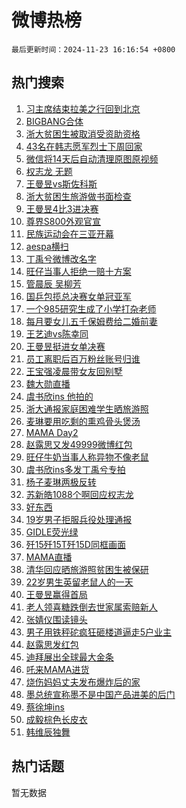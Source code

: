 # 微博热榜

`最后更新时间：2024-11-23 16:16:54 +0800`

## 热门搜索

1. [习主席结束拉美之行回到北京](https://m.weibo.cn/search?containerid=100103type%3D1%26t%3D10%26q%3D%23%E4%B9%A0%E4%B8%BB%E5%B8%AD%E7%BB%93%E6%9D%9F%E6%8B%89%E7%BE%8E%E4%B9%8B%E8%A1%8C%E5%9B%9E%E5%88%B0%E5%8C%97%E4%BA%AC%23&stream_entry_id=51&isnewpage=1&extparam=seat%3D1%26c_type%3D51%26q%3D%2523%25E4%25B9%25A0%25E4%25B8%25BB%25E5%25B8%25AD%25E7%25BB%2593%25E6%259D%259F%25E6%258B%2589%25E7%25BE%258E%25E4%25B9%258B%25E8%25A1%258C%25E5%259B%259E%25E5%2588%25B0%25E5%258C%2597%25E4%25BA%25AC%2523%26cate%3D10103%26pos%3D0%26dgr%3D0%26filter_type%3Drealtimehot%26stream_entry_id%3D51%26display_time%3D1732349813%26pre_seqid%3D173234981329302133906127)
1. [BIGBANG合体](https://m.weibo.cn/search?containerid=100103type%3D1%26t%3D10%26q%3DBIGBANG%E5%90%88%E4%BD%93&stream_entry_id=31&isnewpage=1&extparam=seat%3D1%26c_type%3D31%26cate%3D5001%26lcate%3D5001%26stream_entry_id%3D31%26flag%3D1%26q%3DBIGBANG%25E5%2590%2588%25E4%25BD%2593%26band_rank%3D1%26pos%3D0%26realpos%3D1%26filter_type%3Drealtimehot%26dgr%3D0%26display_time%3D1732349813%26pre_seqid%3D173234981329302133906127)
1. [浙大贫困生被取消受资助资格](https://m.weibo.cn/search?containerid=100103type%3D1%26t%3D10%26q%3D%23%E6%B5%99%E5%A4%A7%E8%B4%AB%E5%9B%B0%E7%94%9F%E8%A2%AB%E5%8F%96%E6%B6%88%E5%8F%97%E8%B5%84%E5%8A%A9%E8%B5%84%E6%A0%BC%23&stream_entry_id=31&isnewpage=1&extparam=seat%3D1%26c_type%3D31%26cate%3D5001%26lcate%3D5001%26stream_entry_id%3D31%26flag%3D1%26q%3D%2523%25E6%25B5%2599%25E5%25A4%25A7%25E8%25B4%25AB%25E5%259B%25B0%25E7%2594%259F%25E8%25A2%25AB%25E5%258F%2596%25E6%25B6%2588%25E5%258F%2597%25E8%25B5%2584%25E5%258A%25A9%25E8%25B5%2584%25E6%25A0%25BC%2523%26band_rank%3D2%26pos%3D1%26realpos%3D2%26filter_type%3Drealtimehot%26dgr%3D0%26display_time%3D1732349813%26pre_seqid%3D173234981329302133906127)
1. [43名在韩志愿军烈士下周回家](https://m.weibo.cn/search?containerid=100103type%3D1%26t%3D10%26q%3D%2343%E5%90%8D%E5%9C%A8%E9%9F%A9%E5%BF%97%E6%84%BF%E5%86%9B%E7%83%88%E5%A3%AB%E4%B8%8B%E5%91%A8%E5%9B%9E%E5%AE%B6%23&stream_entry_id=31&isnewpage=1&extparam=seat%3D1%26c_type%3D31%26cate%3D5001%26lcate%3D5001%26stream_entry_id%3D31%26flag%3D1%26q%3D%252343%25E5%2590%258D%25E5%259C%25A8%25E9%259F%25A9%25E5%25BF%2597%25E6%2584%25BF%25E5%2586%259B%25E7%2583%2588%25E5%25A3%25AB%25E4%25B8%258B%25E5%2591%25A8%25E5%259B%259E%25E5%25AE%25B6%2523%26band_rank%3D3%26pos%3D2%26realpos%3D3%26filter_type%3Drealtimehot%26dgr%3D0%26display_time%3D1732349813%26pre_seqid%3D173234981329302133906127)
1. [微信将14天后自动清理原图原视频](https://m.weibo.cn/search?containerid=100103type%3D1%26t%3D10%26q%3D%23%E5%BE%AE%E4%BF%A1%E5%B0%8614%E5%A4%A9%E5%90%8E%E8%87%AA%E5%8A%A8%E6%B8%85%E7%90%86%E5%8E%9F%E5%9B%BE%E5%8E%9F%E8%A7%86%E9%A2%91%23&stream_entry_id=31&isnewpage=1&extparam=seat%3D1%26c_type%3D31%26cate%3D5001%26lcate%3D5001%26stream_entry_id%3D31%26flag%3D2%26q%3D%2523%25E5%25BE%25AE%25E4%25BF%25A1%25E5%25B0%258614%25E5%25A4%25A9%25E5%2590%258E%25E8%2587%25AA%25E5%258A%25A8%25E6%25B8%2585%25E7%2590%2586%25E5%258E%259F%25E5%259B%25BE%25E5%258E%259F%25E8%25A7%2586%25E9%25A2%2591%2523%26band_rank%3D4%26pos%3D3%26realpos%3D4%26filter_type%3Drealtimehot%26dgr%3D0%26display_time%3D1732349813%26pre_seqid%3D173234981329302133906127)
1. [权志龙 无题](https://m.weibo.cn/search?containerid=100103type%3D1%26t%3D10%26q%3D%E6%9D%83%E5%BF%97%E9%BE%99+%E6%97%A0%E9%A2%98&stream_entry_id=31&isnewpage=1&extparam=seat%3D1%26c_type%3D31%26cate%3D5001%26lcate%3D5001%26stream_entry_id%3D31%26flag%3D1%26q%3D%25E6%259D%2583%25E5%25BF%2597%25E9%25BE%2599%2520%25E6%2597%25A0%25E9%25A2%2598%26band_rank%3D5%26pos%3D4%26realpos%3D5%26filter_type%3Drealtimehot%26dgr%3D0%26display_time%3D1732349813%26pre_seqid%3D173234981329302133906127)
1. [王曼昱vs斯佐科斯](https://m.weibo.cn/search?containerid=100103type%3D1%26t%3D10%26q%3D%23%E7%8E%8B%E6%9B%BC%E6%98%B1vs%E6%96%AF%E4%BD%90%E7%A7%91%E6%96%AF%23&stream_entry_id=31&isnewpage=1&extparam=seat%3D1%26c_type%3D31%26cate%3D5001%26lcate%3D5001%26stream_entry_id%3D31%26flag%3D1%26q%3D%2523%25E7%258E%258B%25E6%259B%25BC%25E6%2598%25B1vs%25E6%2596%25AF%25E4%25BD%2590%25E7%25A7%2591%25E6%2596%25AF%2523%26band_rank%3D6%26pos%3D5%26realpos%3D6%26filter_type%3Drealtimehot%26dgr%3D0%26display_time%3D1732349813%26pre_seqid%3D173234981329302133906127)
1. [浙大贫困生旅游做书面检查](https://m.weibo.cn/search?containerid=100103type%3D1%26t%3D10%26q%3D%23%E6%B5%99%E5%A4%A7%E8%B4%AB%E5%9B%B0%E7%94%9F%E6%97%85%E6%B8%B8%E5%81%9A%E4%B9%A6%E9%9D%A2%E6%A3%80%E6%9F%A5%23&stream_entry_id=31&isnewpage=1&extparam=seat%3D1%26c_type%3D31%26cate%3D5001%26lcate%3D5001%26stream_entry_id%3D31%26flag%3D1%26q%3D%2523%25E6%25B5%2599%25E5%25A4%25A7%25E8%25B4%25AB%25E5%259B%25B0%25E7%2594%259F%25E6%2597%2585%25E6%25B8%25B8%25E5%2581%259A%25E4%25B9%25A6%25E9%259D%25A2%25E6%25A3%2580%25E6%259F%25A5%2523%26band_rank%3D7%26pos%3D6%26realpos%3D7%26filter_type%3Drealtimehot%26dgr%3D0%26display_time%3D1732349813%26pre_seqid%3D173234981329302133906127)
1. [王曼昱4比3进决赛](https://m.weibo.cn/search?containerid=100103type%3D1%26t%3D10%26q%3D%23%E7%8E%8B%E6%9B%BC%E6%98%B14%E6%AF%943%E8%BF%9B%E5%86%B3%E8%B5%9B%23&stream_entry_id=31&isnewpage=1&extparam=seat%3D1%26c_type%3D31%26cate%3D5001%26lcate%3D5001%26stream_entry_id%3D31%26flag%3D1%26q%3D%2523%25E7%258E%258B%25E6%259B%25BC%25E6%2598%25B14%25E6%25AF%25943%25E8%25BF%259B%25E5%2586%25B3%25E8%25B5%259B%2523%26band_rank%3D8%26pos%3D7%26realpos%3D8%26filter_type%3Drealtimehot%26dgr%3D0%26display_time%3D1732349813%26pre_seqid%3D173234981329302133906127)
1. [尊界S800外观官宣](https://m.weibo.cn/search?containerid=100103type%3D1%26t%3D10%26q%3D%23%E5%B0%8A%E7%95%8CS800%E5%A4%96%E8%A7%82%E5%AE%98%E5%AE%A3%23&stream_entry_id=31&isnewpage=1&extparam=seat%3D1%26c_type%3D31%26cate%3D5001%26lcate%3D5001%26stream_entry_id%3D31%26flag%3D0%26realpos%3D9%26q%3D%2523%25E5%25B0%258A%25E7%2595%258CS800%25E5%25A4%2596%25E8%25A7%2582%25E5%25AE%2598%25E5%25AE%25A3%2523%26band_rank%3D9%26pos%3D8%26adid%3D265327%26filter_type%3Drealtimehot%26dgr%3D0%26display_time%3D1732349813%26pre_seqid%3D173234981329302133906127)
1. [民族运动会在三亚开幕](https://m.weibo.cn/search?containerid=100103type%3D1%26t%3D10%26q%3D%23%E6%B0%91%E6%97%8F%E8%BF%90%E5%8A%A8%E4%BC%9A%E5%9C%A8%E4%B8%89%E4%BA%9A%E5%BC%80%E5%B9%95%23&stream_entry_id=31&isnewpage=1&extparam=seat%3D1%26c_type%3D31%26cate%3D5001%26lcate%3D5001%26stream_entry_id%3D31%26flag%3D1%26q%3D%2523%25E6%25B0%2591%25E6%2597%258F%25E8%25BF%2590%25E5%258A%25A8%25E4%25BC%259A%25E5%259C%25A8%25E4%25B8%2589%25E4%25BA%259A%25E5%25BC%2580%25E5%25B9%2595%2523%26band_rank%3D10%26pos%3D9%26realpos%3D10%26filter_type%3Drealtimehot%26dgr%3D0%26display_time%3D1732349813%26pre_seqid%3D173234981329302133906127)
1. [aespa横扫](https://m.weibo.cn/search?containerid=100103type%3D1%26t%3D10%26q%3Daespa%E6%A8%AA%E6%89%AB&stream_entry_id=31&isnewpage=1&extparam=seat%3D1%26c_type%3D31%26cate%3D5001%26lcate%3D5001%26stream_entry_id%3D31%26flag%3D1%26q%3Daespa%25E6%25A8%25AA%25E6%2589%25AB%26band_rank%3D11%26pos%3D10%26realpos%3D11%26filter_type%3Drealtimehot%26dgr%3D0%26display_time%3D1732349813%26pre_seqid%3D173234981329302133906127)
1. [丁禹兮微博改名字](https://m.weibo.cn/search?containerid=100103type%3D1%26t%3D10%26q%3D%23%E4%B8%81%E7%A6%B9%E5%85%AE%E5%BE%AE%E5%8D%9A%E6%94%B9%E5%90%8D%E5%AD%97%23&stream_entry_id=31&isnewpage=1&extparam=seat%3D1%26c_type%3D31%26cate%3D5001%26lcate%3D5001%26stream_entry_id%3D31%26flag%3D2%26q%3D%2523%25E4%25B8%2581%25E7%25A6%25B9%25E5%2585%25AE%25E5%25BE%25AE%25E5%258D%259A%25E6%2594%25B9%25E5%2590%258D%25E5%25AD%2597%2523%26band_rank%3D12%26pos%3D11%26realpos%3D12%26filter_type%3Drealtimehot%26dgr%3D0%26display_time%3D1732349813%26pre_seqid%3D173234981329302133906127)
1. [旺仔当事人拒绝一赔十方案](https://m.weibo.cn/search?containerid=100103type%3D1%26t%3D10%26q%3D%23%E6%97%BA%E4%BB%94%E5%BD%93%E4%BA%8B%E4%BA%BA%E6%8B%92%E7%BB%9D%E4%B8%80%E8%B5%94%E5%8D%81%E6%96%B9%E6%A1%88%23&stream_entry_id=31&isnewpage=1&extparam=seat%3D1%26c_type%3D31%26cate%3D5001%26lcate%3D5001%26stream_entry_id%3D31%26flag%3D1%26q%3D%2523%25E6%2597%25BA%25E4%25BB%2594%25E5%25BD%2593%25E4%25BA%258B%25E4%25BA%25BA%25E6%258B%2592%25E7%25BB%259D%25E4%25B8%2580%25E8%25B5%2594%25E5%258D%2581%25E6%2596%25B9%25E6%25A1%2588%2523%26band_rank%3D13%26pos%3D12%26realpos%3D13%26filter_type%3Drealtimehot%26dgr%3D0%26display_time%3D1732349813%26pre_seqid%3D173234981329302133906127)
1. [管晨辰 吴柳芳](https://m.weibo.cn/search?containerid=100103type%3D1%26t%3D10%26q%3D%E7%AE%A1%E6%99%A8%E8%BE%B0+%E5%90%B4%E6%9F%B3%E8%8A%B3&stream_entry_id=31&isnewpage=1&extparam=seat%3D1%26c_type%3D31%26cate%3D5001%26lcate%3D5001%26stream_entry_id%3D31%26flag%3D0%26q%3D%25E7%25AE%25A1%25E6%2599%25A8%25E8%25BE%25B0%2520%25E5%2590%25B4%25E6%259F%25B3%25E8%258A%25B3%26band_rank%3D14%26pos%3D13%26realpos%3D14%26filter_type%3Drealtimehot%26dgr%3D0%26display_time%3D1732349813%26pre_seqid%3D173234981329302133906127)
1. [国乒包揽总决赛女单冠亚军](https://m.weibo.cn/search?containerid=100103type%3D1%26t%3D10%26q%3D%23%E5%9B%BD%E4%B9%92%E5%8C%85%E6%8F%BD%E6%80%BB%E5%86%B3%E8%B5%9B%E5%A5%B3%E5%8D%95%E5%86%A0%E4%BA%9A%E5%86%9B%23&stream_entry_id=31&isnewpage=1&extparam=seat%3D1%26c_type%3D31%26cate%3D5001%26lcate%3D5001%26stream_entry_id%3D31%26flag%3D1%26q%3D%2523%25E5%259B%25BD%25E4%25B9%2592%25E5%258C%2585%25E6%258F%25BD%25E6%2580%25BB%25E5%2586%25B3%25E8%25B5%259B%25E5%25A5%25B3%25E5%258D%2595%25E5%2586%25A0%25E4%25BA%259A%25E5%2586%259B%2523%26band_rank%3D15%26pos%3D14%26realpos%3D15%26filter_type%3Drealtimehot%26dgr%3D0%26display_time%3D1732349813%26pre_seqid%3D173234981329302133906127)
1. [一个985研究生成了小学打杂老师](https://m.weibo.cn/search?containerid=100103type%3D1%26t%3D10%26q%3D%23%E4%B8%80%E4%B8%AA985%E7%A0%94%E7%A9%B6%E7%94%9F%E6%88%90%E4%BA%86%E5%B0%8F%E5%AD%A6%E6%89%93%E6%9D%82%E8%80%81%E5%B8%88%23&stream_entry_id=31&isnewpage=1&extparam=seat%3D1%26c_type%3D31%26cate%3D5001%26lcate%3D5001%26stream_entry_id%3D31%26flag%3D1%26q%3D%2523%25E4%25B8%2580%25E4%25B8%25AA985%25E7%25A0%2594%25E7%25A9%25B6%25E7%2594%259F%25E6%2588%2590%25E4%25BA%2586%25E5%25B0%258F%25E5%25AD%25A6%25E6%2589%2593%25E6%259D%2582%25E8%2580%2581%25E5%25B8%2588%2523%26band_rank%3D16%26pos%3D15%26realpos%3D16%26filter_type%3Drealtimehot%26dgr%3D0%26display_time%3D1732349813%26pre_seqid%3D173234981329302133906127)
1. [每月要女儿五千保姆费给二婚前妻](https://m.weibo.cn/search?containerid=100103type%3D1%26t%3D10%26q%3D%23%E6%AF%8F%E6%9C%88%E8%A6%81%E5%A5%B3%E5%84%BF%E4%BA%94%E5%8D%83%E4%BF%9D%E5%A7%86%E8%B4%B9%E7%BB%99%E4%BA%8C%E5%A9%9A%E5%89%8D%E5%A6%BB%23&stream_entry_id=31&isnewpage=1&extparam=seat%3D1%26c_type%3D31%26cate%3D5001%26lcate%3D5001%26stream_entry_id%3D31%26flag%3D1%26q%3D%2523%25E6%25AF%258F%25E6%259C%2588%25E8%25A6%2581%25E5%25A5%25B3%25E5%2584%25BF%25E4%25BA%2594%25E5%258D%2583%25E4%25BF%259D%25E5%25A7%2586%25E8%25B4%25B9%25E7%25BB%2599%25E4%25BA%258C%25E5%25A9%259A%25E5%2589%258D%25E5%25A6%25BB%2523%26band_rank%3D17%26pos%3D16%26realpos%3D17%26filter_type%3Drealtimehot%26dgr%3D0%26display_time%3D1732349813%26pre_seqid%3D173234981329302133906127)
1. [王艺迪vs陈幸同](https://m.weibo.cn/search?containerid=100103type%3D1%26t%3D10%26q%3D%23%E7%8E%8B%E8%89%BA%E8%BF%AAvs%E9%99%88%E5%B9%B8%E5%90%8C%23&stream_entry_id=31&isnewpage=1&extparam=seat%3D1%26c_type%3D31%26cate%3D5001%26lcate%3D5001%26stream_entry_id%3D31%26flag%3D1%26q%3D%2523%25E7%258E%258B%25E8%2589%25BA%25E8%25BF%25AAvs%25E9%2599%2588%25E5%25B9%25B8%25E5%2590%258C%2523%26band_rank%3D18%26pos%3D17%26realpos%3D18%26filter_type%3Drealtimehot%26dgr%3D0%26display_time%3D1732349813%26pre_seqid%3D173234981329302133906127)
1. [王曼昱挺进女单决赛](https://m.weibo.cn/search?containerid=100103type%3D1%26t%3D10%26q%3D%23%E7%8E%8B%E6%9B%BC%E6%98%B1%E6%8C%BA%E8%BF%9B%E5%A5%B3%E5%8D%95%E5%86%B3%E8%B5%9B%23&stream_entry_id=31&isnewpage=1&extparam=seat%3D1%26c_type%3D31%26cate%3D5001%26lcate%3D5001%26stream_entry_id%3D31%26flag%3D1%26q%3D%2523%25E7%258E%258B%25E6%259B%25BC%25E6%2598%25B1%25E6%258C%25BA%25E8%25BF%259B%25E5%25A5%25B3%25E5%258D%2595%25E5%2586%25B3%25E8%25B5%259B%2523%26band_rank%3D19%26pos%3D18%26realpos%3D19%26filter_type%3Drealtimehot%26dgr%3D0%26display_time%3D1732349813%26pre_seqid%3D173234981329302133906127)
1. [员工离职后百万粉丝账号归谁](https://m.weibo.cn/search?containerid=100103type%3D1%26t%3D10%26q%3D%23%E5%91%98%E5%B7%A5%E7%A6%BB%E8%81%8C%E5%90%8E%E7%99%BE%E4%B8%87%E7%B2%89%E4%B8%9D%E8%B4%A6%E5%8F%B7%E5%BD%92%E8%B0%81%23&stream_entry_id=31&isnewpage=1&extparam=seat%3D1%26c_type%3D31%26cate%3D5001%26lcate%3D5001%26stream_entry_id%3D31%26flag%3D1%26q%3D%2523%25E5%2591%2598%25E5%25B7%25A5%25E7%25A6%25BB%25E8%2581%258C%25E5%2590%258E%25E7%2599%25BE%25E4%25B8%2587%25E7%25B2%2589%25E4%25B8%259D%25E8%25B4%25A6%25E5%258F%25B7%25E5%25BD%2592%25E8%25B0%2581%2523%26band_rank%3D20%26pos%3D19%26realpos%3D20%26filter_type%3Drealtimehot%26dgr%3D0%26display_time%3D1732349813%26pre_seqid%3D173234981329302133906127)
1. [王宝强凌晨带女友回别墅](https://m.weibo.cn/search?containerid=100103type%3D1%26t%3D10%26q%3D%23%E7%8E%8B%E5%AE%9D%E5%BC%BA%E5%87%8C%E6%99%A8%E5%B8%A6%E5%A5%B3%E5%8F%8B%E5%9B%9E%E5%88%AB%E5%A2%85%23&stream_entry_id=31&isnewpage=1&extparam=seat%3D1%26c_type%3D31%26cate%3D5001%26lcate%3D5001%26stream_entry_id%3D31%26flag%3D2%26q%3D%2523%25E7%258E%258B%25E5%25AE%259D%25E5%25BC%25BA%25E5%2587%258C%25E6%2599%25A8%25E5%25B8%25A6%25E5%25A5%25B3%25E5%258F%258B%25E5%259B%259E%25E5%2588%25AB%25E5%25A2%2585%2523%26band_rank%3D21%26pos%3D20%26realpos%3D21%26filter_type%3Drealtimehot%26dgr%3D0%26display_time%3D1732349813%26pre_seqid%3D173234981329302133906127)
1. [魏大勋直播](https://m.weibo.cn/search?containerid=100103type%3D1%26t%3D10%26q%3D%E9%AD%8F%E5%A4%A7%E5%8B%8B%E7%9B%B4%E6%92%AD&stream_entry_id=31&isnewpage=1&extparam=seat%3D1%26c_type%3D31%26cate%3D5001%26lcate%3D5001%26stream_entry_id%3D31%26flag%3D1%26q%3D%25E9%25AD%258F%25E5%25A4%25A7%25E5%258B%258B%25E7%259B%25B4%25E6%2592%25AD%26band_rank%3D22%26pos%3D21%26realpos%3D22%26filter_type%3Drealtimehot%26dgr%3D0%26display_time%3D1732349813%26pre_seqid%3D173234981329302133906127)
1. [虞书欣ins 他拍的](https://m.weibo.cn/search?containerid=100103type%3D1%26t%3D10%26q%3D%E8%99%9E%E4%B9%A6%E6%AC%A3ins+%E4%BB%96%E6%8B%8D%E7%9A%84&stream_entry_id=31&isnewpage=1&extparam=seat%3D1%26c_type%3D31%26cate%3D5001%26lcate%3D5001%26stream_entry_id%3D31%26flag%3D1%26q%3D%25E8%2599%259E%25E4%25B9%25A6%25E6%25AC%25A3ins%2520%25E4%25BB%2596%25E6%258B%258D%25E7%259A%2584%26band_rank%3D23%26pos%3D22%26realpos%3D23%26filter_type%3Drealtimehot%26dgr%3D0%26display_time%3D1732349813%26pre_seqid%3D173234981329302133906127)
1. [浙大通报家庭困难学生晒旅游照](https://m.weibo.cn/search?containerid=100103type%3D1%26t%3D10%26q%3D%23%E6%B5%99%E5%A4%A7%E9%80%9A%E6%8A%A5%E5%AE%B6%E5%BA%AD%E5%9B%B0%E9%9A%BE%E5%AD%A6%E7%94%9F%E6%99%92%E6%97%85%E6%B8%B8%E7%85%A7%23&stream_entry_id=31&isnewpage=1&extparam=seat%3D1%26c_type%3D31%26cate%3D5001%26lcate%3D5001%26stream_entry_id%3D31%26flag%3D1%26q%3D%2523%25E6%25B5%2599%25E5%25A4%25A7%25E9%2580%259A%25E6%258A%25A5%25E5%25AE%25B6%25E5%25BA%25AD%25E5%259B%25B0%25E9%259A%25BE%25E5%25AD%25A6%25E7%2594%259F%25E6%2599%2592%25E6%2597%2585%25E6%25B8%25B8%25E7%2585%25A7%2523%26band_rank%3D24%26pos%3D23%26realpos%3D24%26filter_type%3Drealtimehot%26dgr%3D0%26display_time%3D1732349813%26pre_seqid%3D173234981329302133906127)
1. [麦琳要用吃剩的熏鸡骨头煲汤](https://m.weibo.cn/search?containerid=100103type%3D1%26t%3D10%26q%3D%E9%BA%A6%E7%90%B3%E8%A6%81%E7%94%A8%E5%90%83%E5%89%A9%E7%9A%84%E7%86%8F%E9%B8%A1%E9%AA%A8%E5%A4%B4%E7%85%B2%E6%B1%A4&stream_entry_id=31&isnewpage=1&extparam=seat%3D1%26c_type%3D31%26cate%3D5001%26lcate%3D5001%26stream_entry_id%3D31%26flag%3D1%26q%3D%25E9%25BA%25A6%25E7%2590%25B3%25E8%25A6%2581%25E7%2594%25A8%25E5%2590%2583%25E5%2589%25A9%25E7%259A%2584%25E7%2586%258F%25E9%25B8%25A1%25E9%25AA%25A8%25E5%25A4%25B4%25E7%2585%25B2%25E6%25B1%25A4%26band_rank%3D25%26pos%3D24%26realpos%3D25%26filter_type%3Drealtimehot%26dgr%3D0%26display_time%3D1732349813%26pre_seqid%3D173234981329302133906127)
1. [MAMA Day2](https://m.weibo.cn/search?containerid=100103type%3D1%26t%3D10%26q%3DMAMA+Day2&stream_entry_id=31&isnewpage=1&extparam=seat%3D1%26c_type%3D31%26cate%3D5001%26lcate%3D5001%26stream_entry_id%3D31%26flag%3D1%26q%3DMAMA%2520Day2%26band_rank%3D26%26pos%3D25%26realpos%3D26%26filter_type%3Drealtimehot%26dgr%3D0%26display_time%3D1732349813%26pre_seqid%3D173234981329302133906127)
1. [赵露思又发49999微博红包](https://m.weibo.cn/search?containerid=100103type%3D1%26t%3D10%26q%3D%23%E8%B5%B5%E9%9C%B2%E6%80%9D%E5%8F%88%E5%8F%9149999%E5%BE%AE%E5%8D%9A%E7%BA%A2%E5%8C%85%23&stream_entry_id=31&isnewpage=1&extparam=seat%3D1%26c_type%3D31%26cate%3D5001%26lcate%3D5001%26stream_entry_id%3D31%26flag%3D0%26q%3D%2523%25E8%25B5%25B5%25E9%259C%25B2%25E6%2580%259D%25E5%258F%2588%25E5%258F%259149999%25E5%25BE%25AE%25E5%258D%259A%25E7%25BA%25A2%25E5%258C%2585%2523%26band_rank%3D27%26pos%3D26%26realpos%3D27%26filter_type%3Drealtimehot%26dgr%3D0%26display_time%3D1732349813%26pre_seqid%3D173234981329302133906127)
1. [旺仔牛奶当事人称异物不像老鼠](https://m.weibo.cn/search?containerid=100103type%3D1%26t%3D10%26q%3D%23%E6%97%BA%E4%BB%94%E7%89%9B%E5%A5%B6%E5%BD%93%E4%BA%8B%E4%BA%BA%E7%A7%B0%E5%BC%82%E7%89%A9%E4%B8%8D%E5%83%8F%E8%80%81%E9%BC%A0%23&stream_entry_id=31&isnewpage=1&extparam=seat%3D1%26c_type%3D31%26cate%3D5001%26lcate%3D5001%26stream_entry_id%3D31%26flag%3D0%26q%3D%2523%25E6%2597%25BA%25E4%25BB%2594%25E7%2589%259B%25E5%25A5%25B6%25E5%25BD%2593%25E4%25BA%258B%25E4%25BA%25BA%25E7%25A7%25B0%25E5%25BC%2582%25E7%2589%25A9%25E4%25B8%258D%25E5%2583%258F%25E8%2580%2581%25E9%25BC%25A0%2523%26band_rank%3D28%26pos%3D27%26realpos%3D28%26filter_type%3Drealtimehot%26dgr%3D0%26display_time%3D1732349813%26pre_seqid%3D173234981329302133906127)
1. [虞书欣ins多发丁禹兮专拍](https://m.weibo.cn/search?containerid=100103type%3D1%26t%3D10%26q%3D%23%E8%99%9E%E4%B9%A6%E6%AC%A3ins%E5%A4%9A%E5%8F%91%E4%B8%81%E7%A6%B9%E5%85%AE%E4%B8%93%E6%8B%8D%23&stream_entry_id=31&isnewpage=1&extparam=seat%3D1%26c_type%3D31%26cate%3D5001%26lcate%3D5001%26stream_entry_id%3D31%26flag%3D0%26q%3D%2523%25E8%2599%259E%25E4%25B9%25A6%25E6%25AC%25A3ins%25E5%25A4%259A%25E5%258F%2591%25E4%25B8%2581%25E7%25A6%25B9%25E5%2585%25AE%25E4%25B8%2593%25E6%258B%258D%2523%26band_rank%3D29%26pos%3D28%26realpos%3D29%26filter_type%3Drealtimehot%26dgr%3D0%26display_time%3D1732349813%26pre_seqid%3D173234981329302133906127)
1. [杨子麦琳两极反转](https://m.weibo.cn/search?containerid=100103type%3D1%26t%3D10%26q%3D%23%E6%9D%A8%E5%AD%90%E9%BA%A6%E7%90%B3%E4%B8%A4%E6%9E%81%E5%8F%8D%E8%BD%AC%23&stream_entry_id=31&isnewpage=1&extparam=seat%3D1%26c_type%3D31%26cate%3D5001%26lcate%3D5001%26stream_entry_id%3D31%26flag%3D1%26q%3D%2523%25E6%259D%25A8%25E5%25AD%2590%25E9%25BA%25A6%25E7%2590%25B3%25E4%25B8%25A4%25E6%259E%2581%25E5%258F%258D%25E8%25BD%25AC%2523%26band_rank%3D30%26pos%3D29%26realpos%3D30%26filter_type%3Drealtimehot%26dgr%3D0%26display_time%3D1732349813%26pre_seqid%3D173234981329302133906127)
1. [苏新皓1088个啊回应权志龙](https://m.weibo.cn/search?containerid=100103type%3D1%26t%3D10%26q%3D%23%E8%8B%8F%E6%96%B0%E7%9A%931088%E4%B8%AA%E5%95%8A%E5%9B%9E%E5%BA%94%E6%9D%83%E5%BF%97%E9%BE%99%23&stream_entry_id=31&isnewpage=1&extparam=seat%3D1%26c_type%3D31%26cate%3D5001%26lcate%3D5001%26stream_entry_id%3D31%26flag%3D1%26q%3D%2523%25E8%258B%258F%25E6%2596%25B0%25E7%259A%25931088%25E4%25B8%25AA%25E5%2595%258A%25E5%259B%259E%25E5%25BA%2594%25E6%259D%2583%25E5%25BF%2597%25E9%25BE%2599%2523%26band_rank%3D31%26pos%3D30%26realpos%3D31%26filter_type%3Drealtimehot%26dgr%3D0%26display_time%3D1732349813%26pre_seqid%3D173234981329302133906127)
1. [好东西](https://m.weibo.cn/search?containerid=100103type%3D1%26t%3D10%26q%3D%E5%A5%BD%E4%B8%9C%E8%A5%BF&stream_entry_id=31&isnewpage=1&extparam=seat%3D1%26c_type%3D31%26cate%3D5001%26lcate%3D5001%26stream_entry_id%3D31%26flag%3D0%26q%3D%25E5%25A5%25BD%25E4%25B8%259C%25E8%25A5%25BF%26band_rank%3D32%26pos%3D31%26realpos%3D32%26filter_type%3Drealtimehot%26dgr%3D0%26display_time%3D1732349813%26pre_seqid%3D173234981329302133906127)
1. [19岁男子拒服兵役处理通报](https://m.weibo.cn/search?containerid=100103type%3D1%26t%3D10%26q%3D%2319%E5%B2%81%E7%94%B7%E5%AD%90%E6%8B%92%E6%9C%8D%E5%85%B5%E5%BD%B9%E5%A4%84%E7%90%86%E9%80%9A%E6%8A%A5%23&stream_entry_id=31&isnewpage=1&extparam=seat%3D1%26c_type%3D31%26cate%3D5001%26lcate%3D5001%26stream_entry_id%3D31%26flag%3D0%26q%3D%252319%25E5%25B2%2581%25E7%2594%25B7%25E5%25AD%2590%25E6%258B%2592%25E6%259C%258D%25E5%2585%25B5%25E5%25BD%25B9%25E5%25A4%2584%25E7%2590%2586%25E9%2580%259A%25E6%258A%25A5%2523%26band_rank%3D33%26pos%3D32%26realpos%3D33%26filter_type%3Drealtimehot%26dgr%3D0%26display_time%3D1732349813%26pre_seqid%3D173234981329302133906127)
1. [GIDLE荧光绿](https://m.weibo.cn/search?containerid=100103type%3D1%26t%3D10%26q%3D%23GIDLE%E8%8D%A7%E5%85%89%E7%BB%BF%23&stream_entry_id=31&isnewpage=1&extparam=seat%3D1%26c_type%3D31%26cate%3D5001%26lcate%3D5001%26stream_entry_id%3D31%26flag%3D1%26q%3D%2523GIDLE%25E8%258D%25A7%25E5%2585%2589%25E7%25BB%25BF%2523%26band_rank%3D34%26pos%3D33%26realpos%3D34%26filter_type%3Drealtimehot%26dgr%3D0%26display_time%3D1732349813%26pre_seqid%3D173234981329302133906127)
1. [歼15歼15T歼15D同框画面](https://m.weibo.cn/search?containerid=100103type%3D1%26t%3D10%26q%3D%23%E6%AD%BC15%E6%AD%BC15T%E6%AD%BC15D%E5%90%8C%E6%A1%86%E7%94%BB%E9%9D%A2%23&stream_entry_id=31&isnewpage=1&extparam=seat%3D1%26c_type%3D31%26cate%3D5001%26lcate%3D5001%26stream_entry_id%3D31%26flag%3D1%26q%3D%2523%25E6%25AD%25BC15%25E6%25AD%25BC15T%25E6%25AD%25BC15D%25E5%2590%258C%25E6%25A1%2586%25E7%2594%25BB%25E9%259D%25A2%2523%26band_rank%3D35%26pos%3D34%26realpos%3D35%26filter_type%3Drealtimehot%26dgr%3D0%26display_time%3D1732349813%26pre_seqid%3D173234981329302133906127)
1. [MAMA直播](https://m.weibo.cn/search?containerid=100103type%3D1%26t%3D10%26q%3DMAMA%E7%9B%B4%E6%92%AD&stream_entry_id=31&isnewpage=1&extparam=seat%3D1%26c_type%3D31%26cate%3D5001%26lcate%3D5001%26stream_entry_id%3D31%26flag%3D1%26q%3DMAMA%25E7%259B%25B4%25E6%2592%25AD%26band_rank%3D36%26pos%3D35%26realpos%3D36%26filter_type%3Drealtimehot%26dgr%3D0%26display_time%3D1732349813%26pre_seqid%3D173234981329302133906127)
1. [清华回应晒旅游照贫困生被保研](https://m.weibo.cn/search?containerid=100103type%3D1%26t%3D10%26q%3D%23%E6%B8%85%E5%8D%8E%E5%9B%9E%E5%BA%94%E6%99%92%E6%97%85%E6%B8%B8%E7%85%A7%E8%B4%AB%E5%9B%B0%E7%94%9F%E8%A2%AB%E4%BF%9D%E7%A0%94%23&stream_entry_id=31&isnewpage=1&extparam=seat%3D1%26c_type%3D31%26cate%3D5001%26lcate%3D5001%26stream_entry_id%3D31%26flag%3D0%26q%3D%2523%25E6%25B8%2585%25E5%258D%258E%25E5%259B%259E%25E5%25BA%2594%25E6%2599%2592%25E6%2597%2585%25E6%25B8%25B8%25E7%2585%25A7%25E8%25B4%25AB%25E5%259B%25B0%25E7%2594%259F%25E8%25A2%25AB%25E4%25BF%259D%25E7%25A0%2594%2523%26band_rank%3D37%26pos%3D36%26realpos%3D37%26filter_type%3Drealtimehot%26dgr%3D0%26display_time%3D1732349813%26pre_seqid%3D173234981329302133906127)
1. [22岁男生英留老鼠人的一天](https://m.weibo.cn/search?containerid=100103type%3D1%26t%3D10%26q%3D22%E5%B2%81%E7%94%B7%E7%94%9F%E8%8B%B1%E7%95%99%E8%80%81%E9%BC%A0%E4%BA%BA%E7%9A%84%E4%B8%80%E5%A4%A9&stream_entry_id=31&isnewpage=1&extparam=seat%3D1%26c_type%3D31%26cate%3D5001%26lcate%3D5001%26stream_entry_id%3D31%26flag%3D1%26q%3D22%25E5%25B2%2581%25E7%2594%25B7%25E7%2594%259F%25E8%258B%25B1%25E7%2595%2599%25E8%2580%2581%25E9%25BC%25A0%25E4%25BA%25BA%25E7%259A%2584%25E4%25B8%2580%25E5%25A4%25A9%26band_rank%3D38%26pos%3D37%26realpos%3D38%26filter_type%3Drealtimehot%26dgr%3D0%26display_time%3D1732349813%26pre_seqid%3D173234981329302133906127)
1. [王曼昱赢得首局](https://m.weibo.cn/search?containerid=100103type%3D1%26t%3D10%26q%3D%23%E7%8E%8B%E6%9B%BC%E6%98%B1%E8%B5%A2%E5%BE%97%E9%A6%96%E5%B1%80%23&stream_entry_id=31&isnewpage=1&extparam=seat%3D1%26c_type%3D31%26cate%3D5001%26lcate%3D5001%26stream_entry_id%3D31%26flag%3D1%26q%3D%2523%25E7%258E%258B%25E6%259B%25BC%25E6%2598%25B1%25E8%25B5%25A2%25E5%25BE%2597%25E9%25A6%2596%25E5%25B1%2580%2523%26band_rank%3D39%26pos%3D38%26realpos%3D39%26filter_type%3Drealtimehot%26dgr%3D0%26display_time%3D1732349813%26pre_seqid%3D173234981329302133906127)
1. [老人领喜糖跌倒去世家属索赔新人](https://m.weibo.cn/search?containerid=100103type%3D1%26t%3D10%26q%3D%23%E8%80%81%E4%BA%BA%E9%A2%86%E5%96%9C%E7%B3%96%E8%B7%8C%E5%80%92%E5%8E%BB%E4%B8%96%E5%AE%B6%E5%B1%9E%E7%B4%A2%E8%B5%94%E6%96%B0%E4%BA%BA%23&stream_entry_id=31&isnewpage=1&extparam=seat%3D1%26c_type%3D31%26cate%3D5001%26lcate%3D5001%26stream_entry_id%3D31%26flag%3D0%26q%3D%2523%25E8%2580%2581%25E4%25BA%25BA%25E9%25A2%2586%25E5%2596%259C%25E7%25B3%2596%25E8%25B7%258C%25E5%2580%2592%25E5%258E%25BB%25E4%25B8%2596%25E5%25AE%25B6%25E5%25B1%259E%25E7%25B4%25A2%25E8%25B5%2594%25E6%2596%25B0%25E4%25BA%25BA%2523%26band_rank%3D40%26pos%3D39%26realpos%3D40%26filter_type%3Drealtimehot%26dgr%3D0%26display_time%3D1732349813%26pre_seqid%3D173234981329302133906127)
1. [张婧仪围读镜头](https://m.weibo.cn/search?containerid=100103type%3D1%26t%3D10%26q%3D%23%E5%BC%A0%E5%A9%A7%E4%BB%AA%E5%9B%B4%E8%AF%BB%E9%95%9C%E5%A4%B4%23&stream_entry_id=31&isnewpage=1&extparam=seat%3D1%26c_type%3D31%26cate%3D5001%26lcate%3D5001%26stream_entry_id%3D31%26flag%3D1%26q%3D%2523%25E5%25BC%25A0%25E5%25A9%25A7%25E4%25BB%25AA%25E5%259B%25B4%25E8%25AF%25BB%25E9%2595%259C%25E5%25A4%25B4%2523%26band_rank%3D41%26pos%3D40%26realpos%3D41%26filter_type%3Drealtimehot%26dgr%3D0%26display_time%3D1732349813%26pre_seqid%3D173234981329302133906127)
1. [男子用铁秤砣疯狂砸楼道逼走5户业主](https://m.weibo.cn/search?containerid=100103type%3D1%26t%3D10%26q%3D%23%E7%94%B7%E5%AD%90%E7%94%A8%E9%93%81%E7%A7%A4%E7%A0%A3%E7%96%AF%E7%8B%82%E7%A0%B8%E6%A5%BC%E9%81%93%E9%80%BC%E8%B5%B05%E6%88%B7%E4%B8%9A%E4%B8%BB%23&stream_entry_id=31&isnewpage=1&extparam=seat%3D1%26c_type%3D31%26cate%3D5001%26lcate%3D5001%26stream_entry_id%3D31%26flag%3D0%26q%3D%2523%25E7%2594%25B7%25E5%25AD%2590%25E7%2594%25A8%25E9%2593%2581%25E7%25A7%25A4%25E7%25A0%25A3%25E7%2596%25AF%25E7%258B%2582%25E7%25A0%25B8%25E6%25A5%25BC%25E9%2581%2593%25E9%2580%25BC%25E8%25B5%25B05%25E6%2588%25B7%25E4%25B8%259A%25E4%25B8%25BB%2523%26band_rank%3D42%26pos%3D41%26realpos%3D42%26filter_type%3Drealtimehot%26dgr%3D0%26display_time%3D1732349813%26pre_seqid%3D173234981329302133906127)
1. [赵露思发红包](https://m.weibo.cn/search?containerid=100103type%3D1%26t%3D10%26q%3D%23%E8%B5%B5%E9%9C%B2%E6%80%9D%E5%8F%91%E7%BA%A2%E5%8C%85%23&stream_entry_id=31&isnewpage=1&extparam=seat%3D1%26c_type%3D31%26cate%3D5001%26lcate%3D5001%26stream_entry_id%3D31%26flag%3D0%26q%3D%2523%25E8%25B5%25B5%25E9%259C%25B2%25E6%2580%259D%25E5%258F%2591%25E7%25BA%25A2%25E5%258C%2585%2523%26band_rank%3D43%26pos%3D42%26realpos%3D43%26filter_type%3Drealtimehot%26dgr%3D0%26display_time%3D1732349813%26pre_seqid%3D173234981329302133906127)
1. [迪拜展出全球最大金条](https://m.weibo.cn/search?containerid=100103type%3D1%26t%3D10%26q%3D%23%E8%BF%AA%E6%8B%9C%E5%B1%95%E5%87%BA%E5%85%A8%E7%90%83%E6%9C%80%E5%A4%A7%E9%87%91%E6%9D%A1%23&stream_entry_id=31&isnewpage=1&extparam=seat%3D1%26c_type%3D31%26cate%3D5001%26lcate%3D5001%26stream_entry_id%3D31%26flag%3D0%26q%3D%2523%25E8%25BF%25AA%25E6%258B%259C%25E5%25B1%2595%25E5%2587%25BA%25E5%2585%25A8%25E7%2590%2583%25E6%259C%2580%25E5%25A4%25A7%25E9%2587%2591%25E6%259D%25A1%2523%26band_rank%3D44%26pos%3D43%26realpos%3D44%26filter_type%3Drealtimehot%26dgr%3D0%26display_time%3D1732349813%26pre_seqid%3D173234981329302133906127)
1. [吒来MAMA进货](https://m.weibo.cn/search?containerid=100103type%3D1%26t%3D10%26q%3D%E5%90%92%E6%9D%A5MAMA%E8%BF%9B%E8%B4%A7&stream_entry_id=31&isnewpage=1&extparam=seat%3D1%26c_type%3D31%26cate%3D5001%26lcate%3D5001%26stream_entry_id%3D31%26flag%3D1%26q%3D%25E5%2590%2592%25E6%259D%25A5MAMA%25E8%25BF%259B%25E8%25B4%25A7%26band_rank%3D45%26pos%3D44%26realpos%3D45%26filter_type%3Drealtimehot%26dgr%3D0%26display_time%3D1732349813%26pre_seqid%3D173234981329302133906127)
1. [烧伤妈妈丈夫发布爆炸后的家](https://m.weibo.cn/search?containerid=100103type%3D1%26t%3D10%26q%3D%23%E7%83%A7%E4%BC%A4%E5%A6%88%E5%A6%88%E4%B8%88%E5%A4%AB%E5%8F%91%E5%B8%83%E7%88%86%E7%82%B8%E5%90%8E%E7%9A%84%E5%AE%B6%23&stream_entry_id=31&isnewpage=1&extparam=seat%3D1%26c_type%3D31%26cate%3D5001%26lcate%3D5001%26stream_entry_id%3D31%26flag%3D1%26q%3D%2523%25E7%2583%25A7%25E4%25BC%25A4%25E5%25A6%2588%25E5%25A6%2588%25E4%25B8%2588%25E5%25A4%25AB%25E5%258F%2591%25E5%25B8%2583%25E7%2588%2586%25E7%2582%25B8%25E5%2590%258E%25E7%259A%2584%25E5%25AE%25B6%2523%26band_rank%3D46%26pos%3D45%26realpos%3D46%26filter_type%3Drealtimehot%26dgr%3D0%26display_time%3D1732349813%26pre_seqid%3D173234981329302133906127)
1. [墨总统宣称墨不是中国产品进美的后门](https://m.weibo.cn/search?containerid=100103type%3D1%26t%3D10%26q%3D%23%E5%A2%A8%E6%80%BB%E7%BB%9F%E5%AE%A3%E7%A7%B0%E5%A2%A8%E4%B8%8D%E6%98%AF%E4%B8%AD%E5%9B%BD%E4%BA%A7%E5%93%81%E8%BF%9B%E7%BE%8E%E7%9A%84%E5%90%8E%E9%97%A8%23&stream_entry_id=31&isnewpage=1&extparam=seat%3D1%26c_type%3D31%26cate%3D5001%26lcate%3D5001%26stream_entry_id%3D31%26flag%3D0%26q%3D%2523%25E5%25A2%25A8%25E6%2580%25BB%25E7%25BB%259F%25E5%25AE%25A3%25E7%25A7%25B0%25E5%25A2%25A8%25E4%25B8%258D%25E6%2598%25AF%25E4%25B8%25AD%25E5%259B%25BD%25E4%25BA%25A7%25E5%2593%2581%25E8%25BF%259B%25E7%25BE%258E%25E7%259A%2584%25E5%2590%258E%25E9%2597%25A8%2523%26band_rank%3D47%26pos%3D46%26realpos%3D47%26filter_type%3Drealtimehot%26dgr%3D0%26display_time%3D1732349813%26pre_seqid%3D173234981329302133906127)
1. [蔡徐坤ins](https://m.weibo.cn/search?containerid=100103type%3D1%26t%3D10%26q%3D%23%E8%94%A1%E5%BE%90%E5%9D%A4ins%23&stream_entry_id=31&isnewpage=1&extparam=seat%3D1%26c_type%3D31%26cate%3D5001%26lcate%3D5001%26stream_entry_id%3D31%26flag%3D1%26q%3D%2523%25E8%2594%25A1%25E5%25BE%2590%25E5%259D%25A4ins%2523%26band_rank%3D48%26pos%3D47%26realpos%3D48%26filter_type%3Drealtimehot%26dgr%3D0%26display_time%3D1732349813%26pre_seqid%3D173234981329302133906127)
1. [成毅棕色长皮衣](https://m.weibo.cn/search?containerid=100103type%3D1%26t%3D10%26q%3D%23%E6%88%90%E6%AF%85%E6%A3%95%E8%89%B2%E9%95%BF%E7%9A%AE%E8%A1%A3%23&stream_entry_id=31&isnewpage=1&extparam=seat%3D1%26c_type%3D31%26cate%3D5001%26lcate%3D5001%26stream_entry_id%3D31%26flag%3D1%26q%3D%2523%25E6%2588%2590%25E6%25AF%2585%25E6%25A3%2595%25E8%2589%25B2%25E9%2595%25BF%25E7%259A%25AE%25E8%25A1%25A3%2523%26band_rank%3D49%26pos%3D48%26realpos%3D49%26filter_type%3Drealtimehot%26dgr%3D0%26display_time%3D1732349813%26pre_seqid%3D173234981329302133906127)
1. [韩维辰独舞](https://m.weibo.cn/search?containerid=100103type%3D1%26t%3D10%26q%3D%E9%9F%A9%E7%BB%B4%E8%BE%B0%E7%8B%AC%E8%88%9E&stream_entry_id=31&isnewpage=1&extparam=seat%3D1%26c_type%3D31%26cate%3D5001%26lcate%3D5001%26stream_entry_id%3D31%26flag%3D1%26q%3D%25E9%259F%25A9%25E7%25BB%25B4%25E8%25BE%25B0%25E7%258B%25AC%25E8%2588%259E%26band_rank%3D50%26pos%3D49%26realpos%3D50%26filter_type%3Drealtimehot%26dgr%3D0%26display_time%3D1732349813%26pre_seqid%3D173234981329302133906127)

## 热门话题

暂无数据
